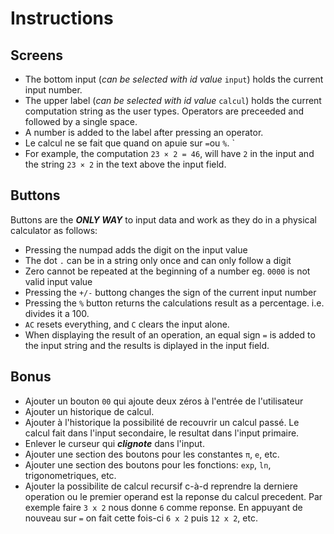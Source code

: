  # Instructions

## Screens
* The bottom input (*can be selected with id value* `input`) holds the current input number.
* The upper label (*can be selected with id value* `calcul`) holds the current computation string as the user types. Operators are preceeded and followed by a single space.
* A number is added to the label after pressing an operator.
* Le calcul ne se fait que quand on apuie sur `=`ou `%`. `
* For example, the computation `23 × 2 = 46`, will have `2` in the input and the string `23 × 2` in the text above the input field.

## Buttons
Buttons are the ***ONLY WAY*** to input data and work as they do in a physical calculator as follows:
- Pressing the numpad adds the digit on the input value
- The dot `.` can be in a string only once and can only follow a digit
- Zero cannot be repeated at the beginning of a number eg. `0000` is not valid input value
- Pressing the `+/-` buttong changes the sign of the current input number
- Pressing the `%` button returns the calculations result as a percentage. i.e. divides it a 100.
- `AC` resets everything, and `C` clears the input alone.
- When displaying the result of an operation, an equal sign `=` is added to the input string and the results is diplayed in the input field.


## Bonus
- Ajouter un bouton `00` qui ajoute deux zéros à l'entrée de l'utilisateur
- Ajouter un historique de calcul.
- Ajouter à l'historique la possibilité de recouvrir un calcul passé. Le calcul fait dans l'input secondaire, le resultat dans l'input primaire.
- Enlever le curseur qui ***clignote*** dans l'input.
- Ajouter une section des boutons pour les constantes `π`, `e`, etc.
- Ajouter une section des boutons pour les fonctions: `exp`, `ln`, trigonometriques, etc.
- Ajouter la possibilite de calcul recursif c-à-d reprendre la derniere operation ou le premier operand est la reponse du calcul precedent. Par exemple faire `3 x 2` nous donne `6` comme reponse. En appuyant de nouveau sur `=` on fait cette fois-ci `6 x 2` puis `12 x 2`, etc.